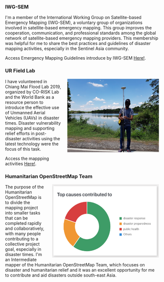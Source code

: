 <style>
img {
  float: right;
  margin: 0px 0px 15px 20px;
}
</style>

### IWG-SEM
<p>I'm a member of the International Working Group on Satellite-based Emergency Mapping (IWG-SEM), a voluntary group of organizations involved in satellite-based emergency mapping. This group improves the cooperation, communication, and professional standards among the global network of satellite-based emergency mapping providers.
This membership was helpful for me to share the best practices and guidelines of disaster mapping activities, especially in the Sentinel Asia community.
<p>Access Emergency Mapping Guidelines introduce by IWG-SEM <a href="https://www.un-spider.org/sites/default/files/IWG_SEM_EmergencyMappingGuidelines_v1_Final.pdf" target="_blank"> Here!</a>.</p>
</p>

### UR Field Lab
<p><img src="/images/floodlab.jpg" width="300" height="240">
I have volunteered in Chiang Mai Flood Lab 2019, organized by CO-RISK Lab and the World Bank as a resource person to introduce the effective use of Unmanned Aerial Vehicles (UAVs) in disaster times. Disaster vulnerability mapping and supporting relief efforts in post-disaster activities using the latest technology were the focus of this task.
<p>Access the mappping activities <a href="https://urfieldlab.com/mapping-with-drones/?fbclid=IwAR1lWqh9yWkIu8ciwLWjwThd9SCq-QYK5xYltKFRg13bVPVqoE8Z4r6QyPs" target="_blank"> Here!</a>.</p>
</p>

### Humanitarian OpenStreetMap Team
<p><img src="/images/osm.PNG" width="350" height="240">
The purpose of the Humanitarian OpenStreetMap is to divide the mapping project into smaller tasks that can be completed rapidly and collaboratively, with many people contributing to a collective project goal, especially in disaster times. 
I'm an Intermediate mapper of the Humanitarian OpenStreetMap Team, which focuses on disaster and humanitarian relief and it was an excellent opportunity for me to contribute and aid disasters outside south-east Asia.
</p>